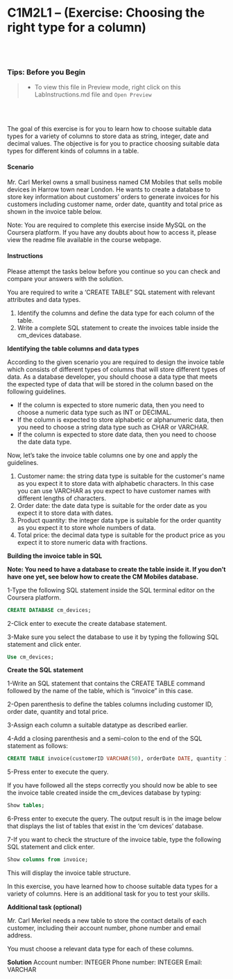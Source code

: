 # C1M2L1 – (Exercise: Choosing the right type for a column)

<br><br>
 ### **Tips: Before you Begin**
> - To view this file in Preview mode, right click on this LabInstructions.md file and `Open Preview`

<br>
<br>

The goal of this exercise is for you to learn how to choose suitable data types for a variety of columns to store data as string, integer, date and decimal values. The objective is for you to practice choosing suitable data types for different kinds of columns in a table.  

#### Scenario
Mr. Carl Merkel owns a small business named CM Mobiles that sells mobile devices in Harrow town near London. He wants to create a database to store key information about customers’ orders to generate invoices for his customers including customer name, order date, quantity and total price as shown in the invoice table below. 

 
Note: You are required to complete this exercise inside MySQL on the Coursera platform. If you have any doubts about how to access it, please view the readme file available in the course webpage. 

#### Instructions
Please attempt the tasks below before you continue so you can check and compare your answers with the solution.

You are required to write a ‘CREATE TABLE” SQL statement with relevant attributes and data types.

1.	Identify the columns and define the data type for each column of the table.
2.	Write a complete SQL statement to create the invoices table inside the cm_devices database.


**Identifying the table columns and data types**

According to the given scenario you are required to design the invoice table which consists of different types of columns that will store different types of data. As a database developer, you should choose a data type that meets the expected type of data that will be stored in the column based on the following guidelines.

* If the column is expected to store numeric data, then you need to choose a numeric data type such as INT or DECIMAL. 
* If the column is expected to store alphabetic or alphanumeric data, then you need to choose a string data type such as CHAR or VARCHAR. 
* If the column is expected to store date data, then you need to choose the date data type. 

Now, let’s take the invoice table columns one by one and apply the guidelines.

1.	Customer name: the string data type is suitable for the customer's name as you expect it to store data with alphabetic characters. In this case you can use VARCHAR as you expect to have customer names with different lengths of characters.
2.	Order date: the date data type is suitable for the order date as you expect it to store data with dates.
3.	Product quantity: the integer data type is suitable for the order quantity as you expect it to store whole numbers of data.
4.	Total price: the decimal data type is suitable for the product price as you expect it to store numeric data with fractions.


**Building the invoice table in SQL**

**Note: You need to have a database to create the table inside it. If you don’t have one yet, see below how to create the CM Mobiles database.**

1-Type the following SQL statement inside the SQL terminal editor on the Coursera platform.

```SQL
CREATE DATABASE cm_devices; 

```


2-Click enter to execute the create database statement. 

3-Make sure you select the database to use it by typing the following SQL statement and click enter. 

```SQL
Use cm_devices; 

```

**Create the SQL statement**

1-Write an SQL statement  that contains the CREATE TABLE command followed by the name of the table, which is “invoice” in this case.  

2-Open parenthesis to define the tables columns including customer ID, order date, quantity and total price.  

3-Assign each column a suitable datatype as described earlier. 

4-Add a closing parenthesis and a semi-colon to the end of the SQL statement as follows:

```SQL
CREATE TABLE invoice(customerID VARCHAR(50), orderDate DATE, quantity INT, price DECIMAL);  

```

5-Press enter to execute the query.

If you have followed all the steps correctly you should now be able to see the invoice table created inside the cm_devices database by typing:

```SQL
Show tables;

```

6-Press enter to execute the query. The output result is in the image below that displays the list of tables that exist in the ‘cm devices’ database.  

7-If you want to check the structure of the invoice table, type the following SQL statement and click enter.

```SQL
Show columns from invoice; 

```
 
This will display the invoice table structure.

In this exercise, you have learned how to choose suitable data types for a variety of columns.
Here is an additional task for you to test your skills. 


**Additional task (optional)**

Mr. Carl Merkel  needs a new table to store the contact details of each customer, including their account number, phone number and email address. 

You must choose a relevant data type for each of these columns.  



**Solution**
Account number: INTEGER
Phone number: INTEGER
Email: VARCHAR  



